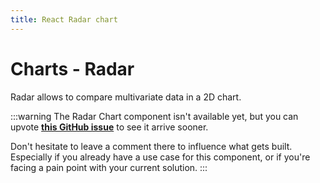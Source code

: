 ```yaml
---
title: React Radar chart
---
```


# Charts - Radar

<p class="description">Radar allows to compare multivariate data in a 2D chart.</p>

:::warning
The Radar Chart component isn't available yet, but you can upvote [**this GitHub issue**](https://github.com/mui/mui-x/issues/7925) to see it arrive sooner.

Don't hesitate to leave a comment there to influence what gets built.
Especially if you already have a use case for this component, or if you're facing a pain point with your current solution.
:::
